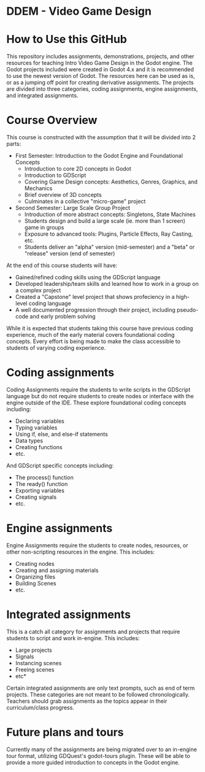 # DDEM - Video Game Design


# How to Use this GitHub

This repository includes assignments, demonstrations, projects, and other resources for teaching Intro Video Game Design in the Godot engine. The Godot projects included were created in Godot 4.x and it is recommended to use the newest version of Godot. The resources here can be used as is, or as a jumping off point for creating derivative assignments. The projects are divided into three categories, coding assignments, engine assignments, and integrated assignments.

# Course Overview

This course is constructed with the assumption that it will be divided into 2 parts: 

* First Semester: Introduction to the Godot Engine and Foundational Concepts
    * Introduction to core 2D concepts in Godot
    * Introduction to GDScript
    * Covering Game Design concepts: Aesthetics, Genres, Graphics, and Mechanics
    * Brief overview of 3D concepts
    * Culminates in a collective "micro-game" project
* Second Semester: Large Scale Group Project
    * Introduction of more abstract concepts: Singletons, State Machines
    * Students design and build a large scale (ie. more than 1 screen) game in groups
    * Exposure to advanced tools: Plugins, Particle Effects, Ray Casting, etc.
    * Students deliver an "alpha" version (mid-semester) and a "beta" or "release" version (end of semester)

At the end of this course students will have:

* Gained/refined coding skills using the GDScript language
* Developed leadership/team skills and learned how to work in a group on a complex project
* Created a "Capstone" level project that shows profeciency in a high-level coding language
* A well documented progression through their project, including pseudo-code and early problem solving

While it is expected that students taking this course have previous coding experience, much of the early material covers foundational coding concepts. Every effort is being made to make the class accessible to students of varying coding experience.

# Coding assignments

Coding Assignments require the students to write scripts in the GDScript language but do not require students to create nodes or interface with the engine outside of the IDE. These explore foundational coding concepts including:

* Declaring variables
* Typing variables
* Using if, else, and else-if statements
* Data types
* Creating functions
* etc.

And GDScript specific concepts including:

* The process() function
* The ready() function
* Exporting variables
* Creating signals
* etc.


# Engine assignments

Engine Assignments require the students to create nodes, resources, or other non-scripting resources in the engine. This includes:

* Creating nodes
* Creating and assigning materials
* Organizing files
* Building Scenes
* etc.


# Integrated assignments

This is a catch all category for assignments and projects that require students to script and work in-engine. This includes:

* Large projects
* Signals
* Instancing scenes
* Freeing scenes
* etc*

Certain integrated assignments are only text prompts, such as end of term projects. These categories are not meant to be followed chronologically. Teachers should grab assignments as the topics appear in their curriculum/class progress.


# Future plans and tours

Currently many of the assignments are being migrated over to an in-engine tour format, utilizing GDQuest's godot-tours plugin. These will be able to provide a more guided introduction to concepts in the Godot engine. 